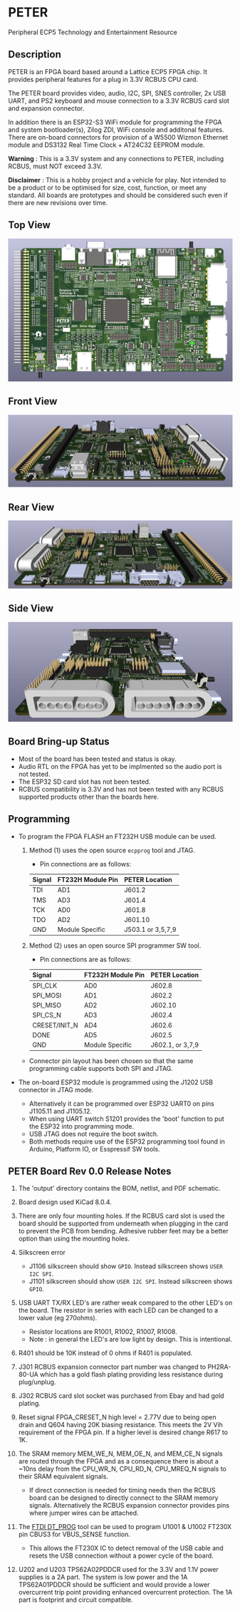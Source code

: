 # PETER
Peripheral ECP5 Technology and Entertainment Resource

## Description
PETER is an FPGA board based around a Lattice ECP5 FPGA chip. It provides peripheral features for a plug in 3.3V RCBUS CPU card. 

The PETER board provides video, audio, I2C, SPI, SNES controller, 2x USB UART, and PS2 keyboard and mouse connection to a 3.3V RCBUS card slot and expansion connector. 

In addition there is an ESP32-S3 WiFi module for programming the FPGA and system bootloader(s), Zilog ZDI, WiFi console and additonal features. There are on-board connectors for provision of a W5500 Wizmon Ethernet module and DS3132 Real Time Clock + AT24C32 EEPROM module.

**Warning** : This is a 3.3V system and any connections to PETER, including RCBUS, must NOT exceed 3.3V.

**Disclaimer** : This is a hobby project and a vehicle for play. Not intended to be a product or to be optimised for size, cost, function, or meet any standard. All boards are prototypes and should be considered such even if there are new revisions over time.

## Top View
![PETER Top View Board Image](output/PETER_V0_3d_Top.jpg "Top View of the Peripheral ECP5 Technology and Entertainment Resource board.")

## Front View
![PETER Front View Board Image](output/PETER_V0_3d_Front2.jpg "Top View of the Peripheral ECP5 Technology and Entertainment Resource board.")

## Rear View
![PETER Rear View Board Image](output/PETER_V0_3d_Rear2.jpg "Top View of the Peripheral ECP5 Technology and Entertainment Resource board.")

## Side View
![PETER Side View Board Image](output/PETER_V0_3d_Side.jpg "Top View of the Peripheral ECP5 Technology and Entertainment Resource board.")

## Board Bring-up Status
   - Most of the board has been tested and status is okay.
   - Audio RTL on the FPGA has yet to be implmented so the audio port is not tested.
   - The ESP32 SD card slot has not been tested.
   - RCBUS compatibility is 3.3V and has not been tested with any RCBUS supported products other than the boards here.

## Programming
* To program the FPGA FLASH an FT232H USB module can be used.
   1. Method (1) uses the open source `ecpprog` tool and JTAG. 
       - Pin connections are as follows:

      | Signal        |  FT232H Module Pin  | PETER Location |
      | ------------- | ------------------- | ---------------- |
      | TDI           | AD1 | J601.2 |
      | TMS           | AD3 | J601.4 |
      | TCK           | AD0 | J601.8 |
      | TDO           | AD2 | J601.10 |
      | GND      | Module Specific | J503.1 or 3,5,7,9 |

   2. Method (2) uses an open source SPI programmer SW tool. 
       - Pin connections are as follows:

      | Signal        |  FT232H Module Pin  | PETER Location |
      | ------------- | ------------------- | ---------------- |
      | SPI_CLK       | AD0 | J602.8 |
      | SPI_MOSI      | AD1 | J602.2 |
      | SPI_MISO      | AD2 | J602.10 |
      | SPI_CS_N      | AD3 | J602.4 |
      | CRESET/INIT_N | AD4 | J602.6 |
      | DONE          | AD5 | J602.5 |
      | GND      | Module Specific | J602.1, or 3,7,9 |

   - Connector pin layout has been chosen so that the same programming cable supports both SPI and JTAG.

* The on-board ESP32 module is programmed using the J1202 USB connector in JTAG mode. 
   - Alternatively it can be programmed over ESP32 UART0 on pins J1105.11 and J1105.12. 
   - When using UART switch S1201 provides the 'boot' function to put the ESP32 into programming mode. 
   - USB JTAG does not require the boot switch. 
   - Both methods require use of the ESP32 programming tool found in Arduino, Platform IO, or Esspressif SW tools.

## PETER Board Rev 0.0 Release Notes

1. The 'output' directory contains the BOM, netlist, and PDF schematic.

2. Board design used KiCad 8.0.4.

3. There are only four mounting holes. If the RCBUS card slot is used the board should be supported from underneath when plugging in the card to prevent the PCB from bending. Adhesive rubber feet may be a better option than using the mounting holes.

4. Silkscreen error
   - J1106 silkscreen should show `GPIO`. Instead silkscreen shows `USER I2C SPI`.
   - J1101 silkscreen should show `USER I2C SPI`. Instead silkscreen shows `GPIO`.

5. USB UART TX/RX LED's are rather weak compared to the other LED's on the board. The resistor in series with each LED can be changed to a lower value (eg 270ohms).
   - Resistor locations are R1001, R1002, R1007, R1008.
   - Note : in general the LED's are low light by design. This is intentional.

6. R401 should be 10K instead of 0 ohms if R401 is populated.

7. J301 RCBUS expansion connector part number was changed to PH2RA-80-UA which has a gold flash plating providing less resistance during plug/unplug. 

8. J302 RCBUS card slot socket was purchased from Ebay and had gold plating. 

9. Reset signal FPGA_CRESET_N high level = 2.77V due to being open drain and Q604 having 20K biasing resistance. This meets the 2V Vih requirement of the FPGA pin. If a higher level is desired change R617 to 1K.

10. The SRAM memory MEM_WE_N, MEM_OE_N, and MEM_CE_N signals are routed through the FPGA and as a consequence there is about a ~10ns delay from the CPU_WR_N, CPU_RD_N, CPU_MREQ_N signals to their SRAM equivalent signals. 
    - If direct connection is needed for timing needs then the RCBUS board can be designed to directly connect to the SRAM memory signals. Alternatively the RCBUS expansion connector provides pins where jumper wires can be attached.

11. The [FTDI DT_PROG](https://www.ftdichip.com/Support/Documents/AppNotes/AN_124_User_Guide_For_FT_PROG.pdf) tool can be used to program U1001 & U1002 FT230X pin CBUS3 for VBUS_SENSE function. 
    - This allows the FT230X IC to detect removal of the USB cable and resets the USB connection without a power cycle of the board.

12. U202 and U203 TPS62A02PDDCR used for the 3.3V and 1.1V power supplies is a 2A part. The system is low power and the 1A TPS62A01PDDCR should be sufficient and would provide a lower overcurrent trip point providing enhanced overcurrent protection. The 1A part is footprint and circuit compatible.